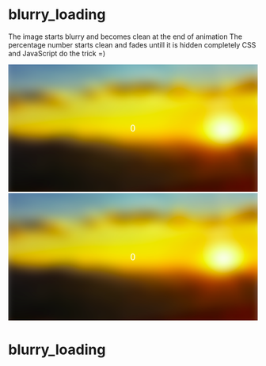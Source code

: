 # blurry_loading

The image starts blurry and becomes clean at the end of animation
The percentage number starts clean and fades untill it is hidden completely
CSS and JavaScript do the trick =)

![Blurry Image](1.png)
![Clean Image](1.png)
# blurry_loading
